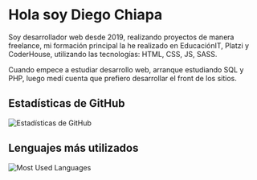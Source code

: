 <h1>Hola soy <span>Diego Chiapa</span></h1>
<p>Soy desarrollador web desde 2019, realizando proyectos de manera freelance, mi formación principal la he realizado en EducaciónIT, Platzi y CoderHouse, utilizando las tecnologías: HTML, CSS, JS, SASS. </p>
<p>Cuando empece a estudiar desarrollo web, arranque estudiando SQL y PHP, luego medí cuenta que prefiero desarrollar el front de los sitios.</p>
<h2>Estadísticas de GitHub</h2>
<img src="https://github-readme-stats.vercel.app/api?username=dchiapa&theme=dark&show_icons=true" alt="Estadísticas de GitHub" />
<h2>Lenguajes más utilizados</h2>
<img src="https://github-readme-stats.vercel.app/api/top-langs/?username=dchiapa&layout=compact&theme=dark" alt="Most Used Languages" />
